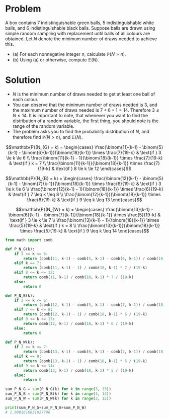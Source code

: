 # Problem 

A box contains 7 indistinguishable green balls, 5 indistinguishable white balls, and 6 indistinguishable black balls. Suppose balls are drawn using simple random sampling with replacement until balls of all colours are obtained. Let $N$ denote the minimum number of draws needed to achieve this.
* (a) For each nonnegative integer $n$, calculate $\mathbb{P}(N>n)$.
* (b) Using (a) or otherwise, compute $\mathbb{E}(N)$.

# Solution

* $N$ is the minimum number of draws needed to get at least one ball of each colour.
* You can observe that the minimum number of draws needed is 3, and the maximum number of draws needed is $7+6+1 = 14$. Therefore $3 \leq N \leq 14$. It is important to note, that whenever you want to find the distribution of a random variable, the first thing, you should note is the range of the random variable.
* The problem asks you to find the probability distribution of $N$, and therefore find $\mathbb{P}(N>n)$, and $\mathbb{E}(N)$.


```math
\mathbb{P}(N_{G} = k) = 
\begin{cases} 
\frac{\binom{11}{k-1} - \binom{5}{k-1} - \binom{6}{k-1}}{\binom{18}{k-1}} \times \frac{7}{19-k} & \text{if } 3 \le k \le 6 \\ 
\frac{\binom{11}{k-1} - 1}{\binom{18}{k-1}} \times \frac{7}{19-k} & \text{if } k = 7 \\
\frac{\binom{11}{k-1}}{\binom{18}{k-1}} \times \frac{7}{19-k} & \text{if } 8 \le k \le 12 
\end{cases}
```

```math
\mathbb{P}(N_{B} = k) = 
\begin{cases} 
\frac{\binom{12}{k-1} - \binom{5}{k-1} - \binom{7}{k-1}}{\binom{18}{k-1}} \times \frac{6}{19-k} & \text{if } 3 \le k \le 6 \\ 
\frac{\binom{12}{k-1} - 1}{\binom{18}{k-1}} \times \frac{6}{19-k} & \text{if } 7 \leq k \leq 8 \\
\frac{\binom{12}{k-1}}{\binom{18}{k-1}} \times \frac{6}{19-k} & \text{if } 9 \leq k \leq 13 
\end{cases}
```

```math
\mathbb{P}(N_{W} = k) = 
\begin{cases} 
\frac{\binom{13}{k-1} - \binom{6}{k-1} - \binom{7}{k-1}}{\binom{18}{k-1}} \times \frac{5}{19-k} & \text{if } 3 \le k \le 7 \\ 
\frac{\binom{13}{k-1} - 1}{\binom{18}{k-1}} \times \frac{5}{19-k} & \text{if } k = 8 \\
\frac{\binom{13}{k-1}}{\binom{18}{k-1}} \times \frac{5}{19-k} & \text{if } 9 \leq k \leq 14
\end{cases}
```

```python
from math import comb

def P_N_G(k):
    if 3 <= k <= 6:
        return (comb(11, k-1) - comb(5, k-1) - comb(6, k-1)) / comb(18, k-1) * 7 / (19-k)
    elif k == 7:
        return (comb(11, k-1) - 1) / comb(18, k-1) * 7 / (19-k)
    elif 8 <= k <= 12:
        return comb(11, k-1) / comb(18, k-1) * 7 / (19-k)
    else:
        return 0

def P_N_B(k):
    if 3 <= k <= 6:
        return (comb(12, k-1) - comb(5, k-1) - comb(7, k-1)) / comb(18, k-1) * 6 / (19-k)
    elif 7 <= k <= 8:
        return (comb(12, k-1) - 1) / comb(18, k-1) * 6 / (19-k)
    elif 9 <= k <= 13:
        return comb(12, k-1) / comb(18, k-1) * 6 / (19-k)
    else:
        return 0
        
def P_N_W(k):
    if 3 <= k <= 7:
        return (comb(13, k-1) - comb(6, k-1) - comb(7, k-1)) / comb(18, k-1) * 5 / (19-k)
    elif k == 8:
        return (comb(13, k-1) - 1) / comb(18, k-1) * 5 / (19-k)
    elif 9 <= k <= 14:
        return comb(13, k-1) / comb(18, k-1) * 5 / (19-k)
    else:
        return 0
        
sum_P_N_G = sum(P_N_G(k) for k in range(3, 13))
sum_P_N_B = sum(P_N_B(k) for k in range(3, 14))
sum_P_N_W = sum(P_N_W(k) for k in range(3, 15))

print(sum_P_N_G+sum_P_N_B+sum_P_N_W)
# 1.0001616031027796
```
